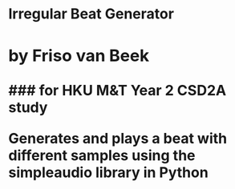 <h1>Irregular Beat Generator<h/1>
<h3>by Friso van Beek</h3>
### for HKU M&T Year 2 CSD2A study 

 Generates and plays a beat with different samples using the simpleaudio library in Python

#
